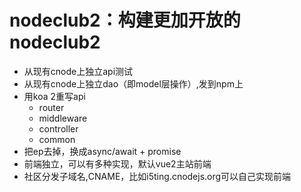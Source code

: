 # nodeclub2：构建更加开放的nodeclub2

- 从现有cnode上独立api测试
- 从现有cnode上独立dao（即model层操作）,发到npm上
- 用koa 2重写api
  - router
  - middleware
  - controller
  - common
- 把ep去掉，换成async/await + promise
- 前端独立，可以有多种实现，默认vue2主站前端
- 社区分发子域名,CNAME，比如i5ting.cnodejs.org可以自己实现前端

